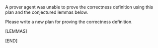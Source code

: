 A prover agent was unable to prove the correctness definition using this plan and the conjectured lemmas below.

Please write a new plan for proving the correctness definition.

[LEMMAS]

[END]